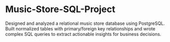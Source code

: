 # Music-Store-SQL-Project
Designed and analyzed a relational music store database using PostgreSQL. Built normalized tables with primary/foreign key relationships and wrote complex SQL queries to extract actionable insights for business decisions.
